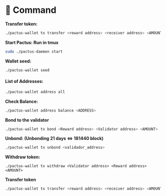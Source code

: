 # 🛟 Command

**Transfer token:**

```bash
./pactus-wallet tx transfer <reward address> <receiver address> <AMOUNT>
```

**Start Pactus: Run in tmux**

```bash
sudo ./pactus-daemon start
```

**Wallet seed:**

```bash
./pactus-wallet seed
```

#### List of Addresses: <a href="#list-of-addresses" id="list-of-addresses"></a>

```bash
./pactus-wallet address all
```

**Check Balance:**

```bash
./pactus-wallet address balance <ADDRESS>
```

**Bond to the validator**

```bash
./pactus-wallet tx bond <Reward address> <Validator address> <AMOUNT>
```

**Unbond: (Unbonding 21 days <=> 181440 block)**

```bash
./pactus-wallet tx unbond <validador_address>
```

**Withdraw token:**

```
./pactus-wallet tx withdraw <Validator address> <Reward address> <AMOUNT>
```

**Transfer token**

```bash
./pactus-wallet tx transfer <reward address> <receiver address> <AMOUNT>
```
